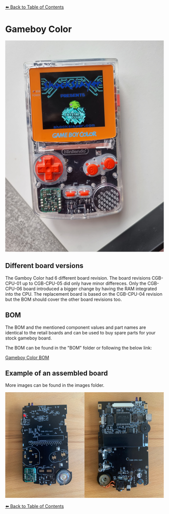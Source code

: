 [:arrow_left: Back to Table of Contents](/README.md)

# Gameboy Color

![](/Color/Images/IMG_9703.JPG) 

## Different board versions
The Gamboy Color had 6 different board revision. 
The board revisions CGB-CPU-01 up to CGB-CPU-05 did only have minor differeces. Only the CGB-CPU-06 board introduced a bigger change by having the RAM integrated into the CPU.
The replacement board is based on the CGB-CPU-04 revision but the BOM should cover the other board revisions too.

## BOM
The BOM and the mentioned component values and part names are identical to the retail boards and can be used to buy spare parts for your stock gameboy board.

The BOM can be found in the "BOM" folder or following the below link:

[Gameboy Color BOM](/Color/BOM/BOM_CGB.xlsx)

## Example of an assembled board
More images can be found in the images folder.

![](/Color/Images/Color_Boards.jpg) 

[:arrow_left: Back to Table of Contents](/README.md)
